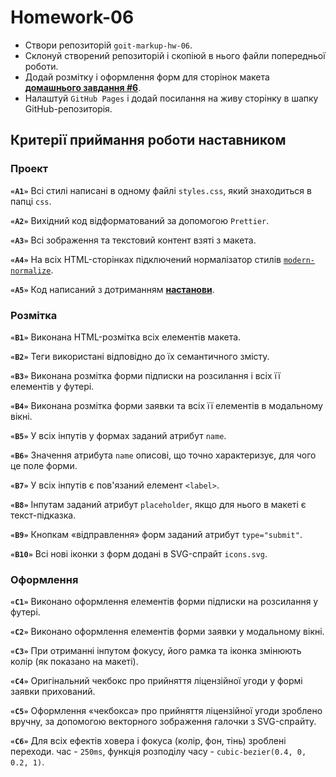 # Homework-06

<div class="theme-doc-markdown markdown"><ul><li>Cтвори репозиторій <code>goit-markup-hw-06</code>.</li><li>Склонуй створений репозиторій і скопіюй в нього файли попередньої роботи.</li><li>Додай розмітку і оформлення форм для сторінок макета
<a href="https://www.figma.com/file/B1m2uk25m1eAgroESAuM2g/Web-Studio-(Version-3.0)?node-id=297035%3A1582&amp;t=5naBa4lU8wMUpzpl-0" target="_blank" rel="noopener noreferrer"><strong>домашнього завдання #6</strong></a>.</li><li>Налаштуй <code>GitHub Pages</code> і додай посилання на живу сторінку в шапку
GitHub-репозиторія.</li></ul><h2 class="anchor anchorWithHideOnScrollNavbar_WYt5" id="критерії-приймання-роботи-наставником">Критерії приймання роботи наставником<a class="hash-link" href="#критерії-приймання-роботи-наставником" title="Пряме посилання на цей заголовок">​</a></h2><h3 class="anchor anchorWithHideOnScrollNavbar_WYt5" id="проект">Проект<a class="hash-link" href="#проект" title="Пряме посилання на цей заголовок">​</a></h3><p><strong><code>«A1»</code></strong> Всі стилі написані в одному файлі <code>styles.css</code>, який знаходиться в
папці <code>css</code>.</p><p><strong><code>«A2»</code></strong> Вихідний код відформатований за допомогою <code>Prettier</code>.</p><p><strong><code>«A3»</code></strong> Всі зображення та текстовий контент взяті з макета.</p><p><strong><code>«A4»</code></strong> На всіх HTML-сторінках підключений нормалізатор стилів
<a href="https://github.com/sindresorhus/modern-normalize" target="_blank" rel="noopener noreferrer"><code>modern-normalize</code></a>.</p><p><strong><code>«A5»</code></strong> Код написаний з дотриманням <a href="https://codeguide.co/" target="_blank" rel="noopener noreferrer"><strong>настанови</strong></a>.</p><h3 class="anchor anchorWithHideOnScrollNavbar_WYt5" id="розмітка">Розмітка<a class="hash-link" href="#розмітка" title="Пряме посилання на цей заголовок">​</a></h3><p><strong><code>«B1»</code></strong> Виконана HTML-розмітка всіх елементів макета.</p><p><strong><code>«B2»</code></strong> Теги використані відповідно до їх семантичного змісту.</p><p><strong><code>«B3»</code></strong> Виконана розмітка форми підписки на розсилання і всіх її елементів у
футері.</p><p><strong><code>«B4»</code></strong> Виконана розмітка форми заявки та всіх її елементів в модальному
вікні.</p><p><strong><code>«B5»</code></strong> У всіх інпутів у формах заданий атрибут <code>name</code>.</p><p><strong><code>«B6»</code></strong> Значення атрибута <code>name</code> описові, що точно характеризує, для чого це
поле форми.</p><p><strong><code>«B7»</code></strong> У всіх інпутів є пов'язаний елемент <code>&lt;label&gt;</code>.</p><p><strong><code>«B8»</code></strong> Інпутам заданий атрибут <code>placeholder</code>, якщо для нього в макеті є
текст-підказка.</p><p><strong><code>«B9»</code></strong> Кнопкам «відправлення» форм заданий атрибут <code>type="submit"</code>.</p><p><strong><code>«B10»</code></strong> Всі нові іконки з форм додані в SVG-спрайт <code>icons.svg</code>.</p><h3 class="anchor anchorWithHideOnScrollNavbar_WYt5" id="оформлення">Оформлення<a class="hash-link" href="#оформлення" title="Пряме посилання на цей заголовок">​</a></h3><p><strong><code>«C1»</code></strong> Виконано оформлення елементів форми підписки на розсилання у футері.</p><p><strong><code>«C2»</code></strong> Виконано оформлення елементів форми заявки у модальному вікні.</p><p><strong><code>«C3»</code></strong> При отриманні інпутом фокусу, його рамка та іконка змінюють колір (як
показано на макеті).</p><p><strong><code>«C4»</code></strong> Оригінальний чекбокс про прийняття ліцензійної угоди у формі заявки
прихований.</p><p><strong><code>«C5»</code></strong> Оформлення «чекбокса» про прийняття ліцензійної угоди зроблено
вручну, за допомогою векторного зображення галочки з SVG-спрайту.</p><p><strong><code>«C6»</code></strong> Для всіх ефектів ховера і фокуса (колір, фон, тінь) зроблені
переходи. час - <code>250ms</code>, функція розподілу часу -
<code>cubic-bezier(0.4, 0, 0.2, 1)</code>.</p></div>
